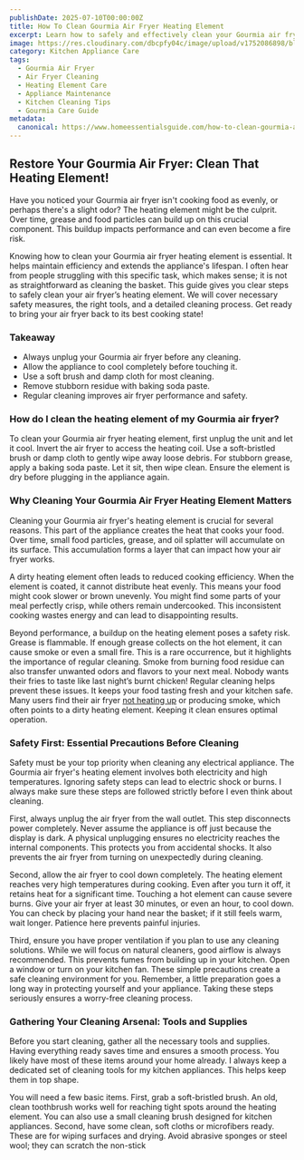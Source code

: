 ```yaml
---
publishDate: 2025-07-10T00:00:00Z
title: How To Clean Gourmia Air Fryer Heating Element
excerpt: Learn how to safely and effectively clean your Gourmia air fryer heating element to improve performance and extend appliance life.
image: https://res.cloudinary.com/dbcpfy04c/image/upload/v1752086898/blog_image_1752086898_wirp6x.webp
category: Kitchen Appliance Care
tags:
  - Gourmia Air Fryer
  - Air Fryer Cleaning
  - Heating Element Care
  - Appliance Maintenance
  - Kitchen Cleaning Tips
  - Gourmia Care Guide
metadata:
  canonical: https://www.homeessentialsguide.com/how-to-clean-gourmia-air-fryer-heating-element
---
```


## Restore Your Gourmia Air Fryer: Clean That Heating Element!

Have you noticed your Gourmia air fryer isn't cooking food as evenly, or perhaps there's a slight odor? The heating element might be the culprit. Over time, grease and food particles can build up on this crucial component. This buildup impacts performance and can even become a fire risk.

Knowing how to clean your Gourmia air fryer heating element is essential. It helps maintain efficiency and extends the appliance's lifespan. I often hear from people struggling with this specific task, which makes sense; it is not as straightforward as cleaning the basket. This guide gives you clear steps to safely clean your air fryer’s heating element. We will cover necessary safety measures, the right tools, and a detailed cleaning process. Get ready to bring your air fryer back to its best cooking state!

### Takeaway

*   Always unplug your Gourmia air fryer before any cleaning.
*   Allow the appliance to cool completely before touching it.
*   Use a soft brush and damp cloth for most cleaning.
*   Remove stubborn residue with baking soda paste.
*   Regular cleaning improves air fryer performance and safety.

### How do I clean the heating element of my Gourmia air fryer?

To clean your Gourmia air fryer heating element, first unplug the unit and let it cool. Invert the air fryer to access the heating coil. Use a soft-bristled brush or damp cloth to gently wipe away loose debris. For stubborn grease, apply a baking soda paste. Let it sit, then wipe clean. Ensure the element is dry before plugging in the appliance again.

### Why Cleaning Your Gourmia Air Fryer Heating Element Matters

Cleaning your Gourmia air fryer's heating element is crucial for several reasons. This part of the appliance creates the heat that cooks your food. Over time, small food particles, grease, and oil splatter will accumulate on its surface. This accumulation forms a layer that can impact how your air fryer works.

A dirty heating element often leads to reduced cooking efficiency. When the element is coated, it cannot distribute heat evenly. This means your food might cook slower or brown unevenly. You might find some parts of your meal perfectly crisp, while others remain undercooked. This inconsistent cooking wastes energy and can lead to disappointing results.

Beyond performance, a buildup on the heating element poses a safety risk. Grease is flammable. If enough grease collects on the hot element, it can cause smoke or even a small fire. This is a rare occurrence, but it highlights the importance of regular cleaning. Smoke from burning food residue can also transfer unwanted odors and flavors to your next meal. Nobody wants their fries to taste like last night’s burnt chicken! Regular cleaning helps prevent these issues. It keeps your food tasting fresh and your kitchen safe. Many users find their air fryer [not heating up](https://homeessentialsguide.com/why-is-my-gourmia-air-fryer-not-heating-up) or producing smoke, which often points to a dirty heating element. Keeping it clean ensures optimal operation.

### Safety First: Essential Precautions Before Cleaning

Safety must be your top priority when cleaning any electrical appliance. The Gourmia air fryer's heating element involves both electricity and high temperatures. Ignoring safety steps can lead to electric shock or burns. I always make sure these steps are followed strictly before I even think about cleaning.

First, always unplug the air fryer from the wall outlet. This step disconnects power completely. Never assume the appliance is off just because the display is dark. A physical unplugging ensures no electricity reaches the internal components. This protects you from accidental shocks. It also prevents the air fryer from turning on unexpectedly during cleaning.

Second, allow the air fryer to cool down completely. The heating element reaches very high temperatures during cooking. Even after you turn it off, it retains heat for a significant time. Touching a hot element can cause severe burns. Give your air fryer at least 30 minutes, or even an hour, to cool down. You can check by placing your hand near the basket; if it still feels warm, wait longer. Patience here prevents painful injuries.

Third, ensure you have proper ventilation if you plan to use any cleaning solutions. While we will focus on natural cleaners, good airflow is always recommended. This prevents fumes from building up in your kitchen. Open a window or turn on your kitchen fan. These simple precautions create a safe cleaning environment for you. Remember, a little preparation goes a long way in protecting yourself and your appliance. Taking these steps seriously ensures a worry-free cleaning process.

### Gathering Your Cleaning Arsenal: Tools and Supplies

Before you start cleaning, gather all the necessary tools and supplies. Having everything ready saves time and ensures a smooth process. You likely have most of these items around your home already. I always keep a dedicated set of cleaning tools for my kitchen appliances. This helps keep them in top shape.

You will need a few basic items. First, grab a soft-bristled brush. An old, clean toothbrush works well for reaching tight spots around the heating element. You can also use a small cleaning brush designed for kitchen appliances. Second, have some clean, soft cloths or microfibers ready. These are for wiping surfaces and drying. Avoid abrasive sponges or steel wool; they can scratch the non-stick